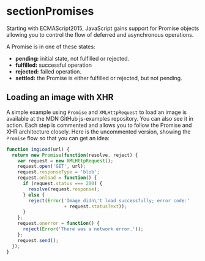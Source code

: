 # sectionPromises

Starting with ECMAScript2015, JavaScript gains support for Promise objects allowing you to control the flow of deferred and asynchronous operations.

A Promise is in one of these states:

- **pending:** initial state, not fulfilled or rejected.
- **fulfilled:** successful operation
- **rejected:** failed operation.
- **settled:** the Promise is either fulfilled or rejected, but not pending.

## Loading an image with XHR

A simple example using `Promise` and `XMLHttpRequest` to load an image is available at the MDN GitHub js-examples repository. You can also see it in action. Each step is commented and allows you to follow the Promise and XHR architecture closely. Here is the uncommented version, showing the `Promise` flow so that you can get an idea:
```javascript
function imgLoad(url) {
  return new Promise(function(resolve, reject) {
    var request = new XMLHttpRequest();
    request.open('GET', url);
    request.responseType = 'blob';
    request.onload = function() {
      if (request.status === 200) {
        resolve(request.response);
      } else {
        reject(Error('Image didn\'t load successfully; error code:' 
                     + request.statusText));
      }
    };
    request.onerror = function() {
      reject(Error('There was a network error.'));
    };
    request.send();
  });
}
```
